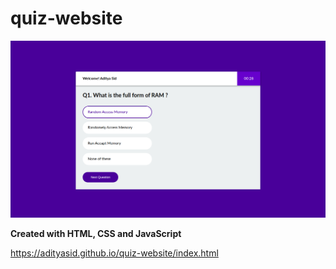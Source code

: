 # quiz-website

![ScreenShot](https://raw.githubusercontent.com/adityasid/quiz-website/master/dist/img/Quiz-website-using-javascript-html-css.png)


**Created with HTML, CSS and JavaScript**

https://adityasid.github.io/quiz-website/index.html

